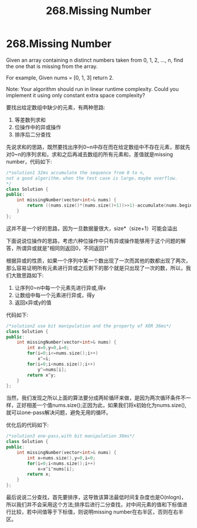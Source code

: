 ﻿---
layout: post
title: 268.Missing Number
description: "268.Missing Number"
modified: 2014-12-24
tags: [Leetcode Array]
image:
  feature: abstract-10.jpg
  credit: dargadgetz
  creditlink: http://www.dargadgetz.com/ios-7-abstract-wallpaper-pack-for-iphone-5-and-ipod-touch-retina/
---

# 268.Missing Number

Given an array containing n distinct numbers taken from 0, 1, 2, ..., n, find the one that is missing from the array.

For example,
Given nums = [0, 1, 3] return 2.

Note:
Your algorithm should run in linear runtime complexity. Could you implement it using only constant extra space complexity?


要找出给定数组中缺少的元素，有两种思路:
1. 等差数列求和
2. 位操作中的异或操作
3. 排序后二分查找

先说求和的思路，既然要找出序列0\~n中存在而在给定数组中不存在元素，那就先对0~n的序列求和，求和之后再减去数组的所有元素和，差值就是missing number，代码如下:

```c++
/*solution1 32ms accumulate the sequence from 0 to n, 
not a good algorithm，when the test case is large，maybe overflow.
*/
class Solution {
public:
    int missingNumber(vector<int>& nums) {
        return ((nums.size()*(nums.size()+1))>>1)-accumulate(nums.begin(),nums.end(),0);/*parameter 0 is initial value*/
    } 
};
```
这并不是一个好的思路，因为一旦数据量很大，size*（size+1）可能会溢出

下面说说位操作的思路，考虑六种位操作中只有异或操作能够用于这个问题的解答，所谓异或就是"相同则返回0，不同返回1"

根据异或的性质，如果一个序列中某一个数出现了一次而其他的数都出现了两次，那么容易证明所有元素进行异或之后剩下的那个就是只出现了一次的数，所以，我们大致思路如下:

1. 让序列0\~n中每一个元素先进行异或,得x
2. 让数组中每一个元素进行异或，得y
3. 返回x异或y的值

代码如下:

```c++
/*solution2 use bit manipulation and the property of XOR 36ms*/
class Solution {
public:
    int missingNumber(vector<int>& nums) {
        int x=0,y=0,i=0;
        for(i=0;i<=nums.size();i++)
            x^=i;
        for(i=0;i<nums.size();i++)
            y^=nums[i];
        return x^y;
    } 
};
```

当然，我们发现之所以上面的算法要分成两轮循环来做，是因为两次循环条件不一样，正好相差一个值nums.size();正因为此，如果我们将x初始化为nums.size(),就可以one-pass解决问题，避免无用的循环。

优化后的代码如下:

```c++
/*solution3 one-pass,with bit manipulation 38ms*/
class Solution {
public:
    int missingNumber(vector<int>& nums) {
        int x=nums.size(),y=0,i=0;
        for(i=0;i<nums.size();i++)
            x=x^i^nums[i];
        return x;
    } 
};
```

最后说说二分查找，首先要排序，这导致该算法最低时间复杂度也是O(nlogn)，所以我们并不会采用这个方法;排序后进行二分查找，对中间元素的值和下标值进行比较，若中间值等于下标值，则说明missing number在右半区，否则在右半区。